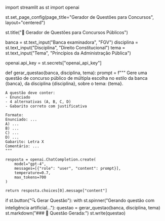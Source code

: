 import streamlit as st
import openai

st.set_page_config(page_title="Gerador de Questões para Concursos", layout="centered")

st.title("📘 Gerador de Questões para Concursos Públicos")

banca = st.text_input("Banca examinadora", "FGV")
disciplina = st.text_input("Disciplina", "Direito Constitucional")
tema = st.text_input("Tema", "Princípios da Administração Pública")

openai.api_key = st.secrets["openai_api_key"]

def gerar_questao(banca, disciplina, tema):
    prompt = f"""
    Gere uma questão de concurso público de múltipla escolha no estilo da banca {banca}, 
    da disciplina {disciplina}, sobre o tema: {tema}.

    A questão deve conter:
    - Enunciado
    - 4 alternativas (A, B, C, D)
    - Gabarito correto com justificativa

    Formato:
    Enunciado: ...
    A) ...
    B) ...
    C) ...
    D) ...
    Gabarito: Letra X
    Comentário: ...
    """

    resposta = openai.ChatCompletion.create(
        model="gpt-4",
        messages=[{"role": "user", "content": prompt}],
        temperature=0.7,
        max_tokens=700
    )

    return resposta.choices[0].message["content"]

if st.button("🔍 Gerar Questão"):
    with st.spinner("Gerando questão com inteligência artificial..."):
        questao = gerar_questao(banca, disciplina, tema)
        st.markdown("### 📄 Questão Gerada:")
        st.write(questao)


